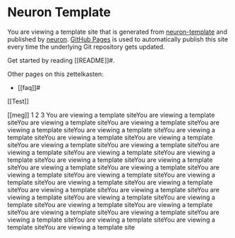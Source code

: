 # Neuron Template

You are viewing a template site that is generated from [neuron-template](https://github.com/srid/neuron-template) and published by [neuron](https://neuron.zettel.page/). [GitHub Pages](https://pages.github.com/) is used to automatically publish this site every time the underlying Git repository gets updated.

Get started by reading [[README]]#.

Other pages on this zettelkasten:

- [[faq]]#

[[Test]]

[[meg]]
1
2
3
You are viewing a template siteYou are viewing a template siteYou are viewing a template siteYou are viewing a template siteYou are viewing a template siteYou are viewing a template siteYou are viewing a template siteYou are viewing a template siteYou are viewing a template siteYou are viewing a template siteYou are viewing a template siteYou are viewing a template siteYou are viewing a template siteYou are viewing a template siteYou are viewing a template siteYou are viewing a template siteYou are viewing a template siteYou are viewing a template siteYou are viewing a template siteYou are viewing a template siteYou are viewing a template siteYou are viewing a template siteYou are viewing a template siteYou are viewing a template siteYou are viewing a template siteYou are viewing a template siteYou are viewing a template siteYou are viewing a template siteYou are viewing a template siteYou are viewing a template siteYou are viewing a template siteYou are viewing a template siteYou are viewing a template siteYou are viewing a template siteYou are viewing a template siteYou are viewing a template site


